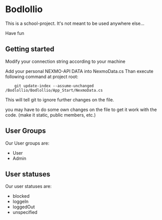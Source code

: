 # Bodlollio #
This is a school-project. It's not meant to be used anywhere else...

Have fun

## Getting started ##
Modify your connection string according to your machine

Add your personal NEXMO-API DATA into NexmoData.cs 
Than execute following command at project root:
``` shell
    git update-index --assume-unchanged /Bodlollio/Bodlollio/App_Start/NexmoData.cs
```
This will tell git to ignore further changes on the file. 

you may have to do some own changes on the file to get it work with
the code. (make it static, public members, etc.)

## User Groups ##
Our User groups are:
* User
* Admin

## User statuses ##
Our user statuses are:
  * blocked
  * loggeIn
  * loggedOut
  * unspecified
